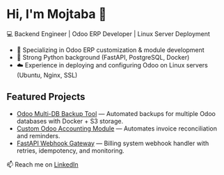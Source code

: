 # Hi, I'm Mojtaba 👋

💻 Backend Engineer | Odoo ERP Developer | Linux Server Deployment  
- 🔧 Specializing in Odoo ERP customization & module development  
- 🐍 Strong Python background (FastAPI, PostgreSQL, Docker)  
- ☁️ Experience in deploying and configuring Odoo on Linux servers (Ubuntu, Nginx, SSL)  

## Featured Projects
- [Odoo Multi-DB Backup Tool](link) — Automated backups for multiple Odoo databases with Docker + S3 storage.
- [Custom Odoo Accounting Module](link) — Automates invoice reconciliation and reminders.
- [FastAPI Webhook Gateway](link) — Billing system webhook handler with retries, idempotency, and monitoring.

📫 Reach me on [LinkedIn](https://linkedin.com/in/mojtaba-jafarzade)  
